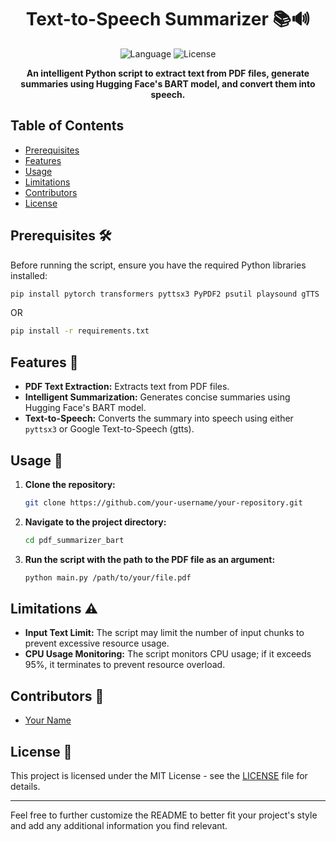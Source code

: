 <h1 align="center">Text-to-Speech Summarizer 📚🔊</h1>

<p align="center">
  <img src="https://img.shields.io/badge/language-python-blue.svg" alt="Language">
  <img src="https://img.shields.io/github/license/your-username/your-repository.svg" alt="License">
</p>

<p align="center">
  <strong>An intelligent Python script to extract text from PDF files, generate summaries using Hugging Face's BART model, and convert them into speech.</strong>
</p>

## Table of Contents
- [Prerequisites](#prerequisites)
- [Features](#features)
- [Usage](#usage)
- [Limitations](#limitations)
- [Contributors](#contributors)
- [License](#license)

## Prerequisites 🛠️

Before running the script, ensure you have the required Python libraries installed:

```bash
pip install pytorch transformers pyttsx3 PyPDF2 psutil playsound gTTS
```
OR 
```bash
pip install -r requirements.txt
```
## Features 🚀

- **PDF Text Extraction:** Extracts text from PDF files.
- **Intelligent Summarization:** Generates concise summaries using Hugging Face's BART model.
- **Text-to-Speech:** Converts the summary into speech using either `pyttsx3` or Google Text-to-Speech (gtts).

## Usage 📖

1. **Clone the repository:**

   ```bash
   git clone https://github.com/your-username/your-repository.git
   ```

2. **Navigate to the project directory:**

   ```bash
   cd pdf_summarizer_bart
   ```

3. **Run the script with the path to the PDF file as an argument:**

   ```bash
   python main.py /path/to/your/file.pdf
   ```

## Limitations ⚠️

- **Input Text Limit:** The script may limit the number of input chunks to prevent excessive resource usage.
- **CPU Usage Monitoring:** The script monitors CPU usage; if it exceeds 95%, it terminates to prevent resource overload.

## Contributors 🤝

- [Your Name](https://github.com/ganeshnikhil)
## License 📜

This project is licensed under the MIT License - see the [LICENSE](LICENSE) file for details.

---

Feel free to further customize the README to better fit your project's style and add any additional information you find relevant.
